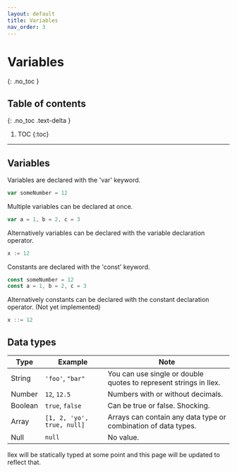 ```yaml
---
layout: default
title: Variables
nav_order: 3
---
```


# Variables
{: .no_toc }

## Table of contents
{: .no_toc .text-delta }

1. TOC
{:toc}

---

## Variables

Variables are declared with the 'var' keyword.

```ts
var someNumber = 12
```

Multiple variables can be declared at once.

```ts
var a = 1, b = 2, c = 3
```

Alternatively variables can be declared with the variable declaration operator.
```go
x := 12
```

Constants are declared with the 'const' keyword.

```ts
const someNumber = 12
const a = 1, b = 2, c = 3
```

Alternatively constants can be declared with the constant declaration operator. (Not yet implemented)
```go
x ::= 12
```

## Data types

| Type | Example | Note |
| --- | --- | --- |
| String | `'foo'`, `"bar"` | You can use single or double quotes to represent strings in Ilex. |
| Number | `12`, `12.5` | Numbers with or without decimals. |
| Boolean | `true`, `false` | Can be true or false. Shocking. |
| Array | `[1, 2, 'yo', true, null]` | Arrays can contain any data type or combination of data types. |
| Null | `null` | No value. |

Ilex will be statically typed at some point and this page will be updated to reflect that.
